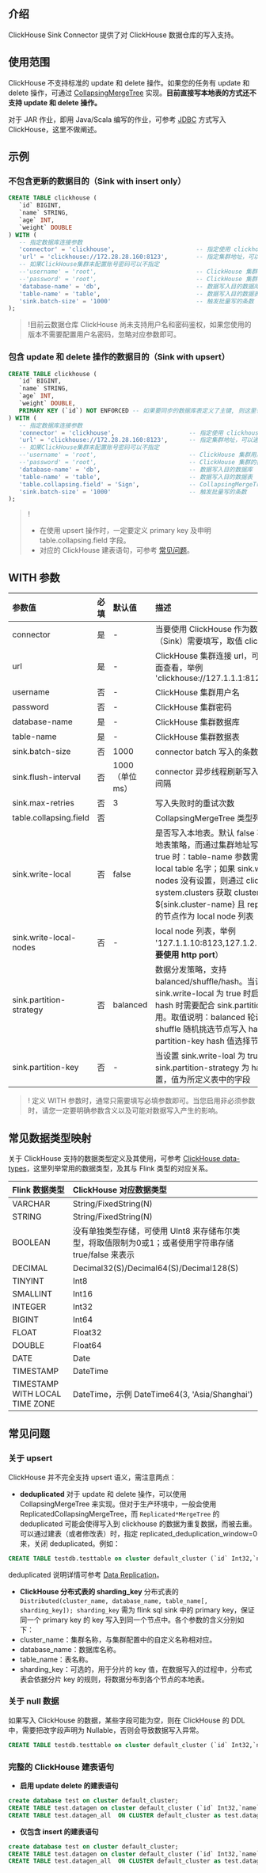 ## 介绍
ClickHouse Sink Connector 提供了对 ClickHouse 数据仓库的写入支持。

## 使用范围
ClickHouse 不支持标准的 update 和 delete 操作。如果您的任务有 update 和 delete 操作，可通过 [CollapsingMergeTree](https://clickhouse.tech/docs/en/engines/table-engines/mergetree-family/collapsingmergetree/) 实现。**目前直接写本地表的方式还不支持 update 和 delete 操作。**

对于 JAR 作业，即用 Java/Scala 编写的作业，可参考 [JDBC](https://cloud.tencent.com/document/product/849/48312) 方式写入 ClickHouse，这里不做阐述。

## 示例
### 不包含更新的数据目的（Sink with insert only）
```SQL
CREATE TABLE clickhouse (
   `id` BIGINT,
   `name` STRING,
   `age` INT,
   `weight` DOUBLE
) WITH (
   -- 指定数据库连接参数
   'connector' = 'clickhouse',                       -- 指定使用 clickhouse 连接器
   'url' = 'clickhouse://172.28.28.160:8123',        -- 指定集群地址，可以通过 ClickHouse 集群界面查看
   -- 如果ClickHouse集群未配置账号密码可以不指定
   --'username' = 'root',                            -- ClickHouse 集群用户名
   --'password' = 'root',                            -- ClickHouse 集群的密码
   'database-name' = 'db',                           -- 数据写入目的数据库
   'table-name' = 'table',                           -- 数据写入目的数据表
   'sink.batch-size' = '1000'                        -- 触发批量写的条数
);
```

>!目前云数据仓库 ClickHouse 尚未支持用户名和密码鉴权，如果您使用的版本不需要配置用户名密码，忽略对应参数即可。

### 包含 update 和 delete 操作的数据目的（Sink with upsert）

```sql
CREATE TABLE clickhouse (
   `id` BIGINT,
   `name` STRING,
   `age` INT,
   `weight` DOUBLE,
   PRIMARY KEY (`id`) NOT ENFORCED -- 如果要同步的数据库表定义了主键, 则这里也需要定义
) WITH (
   -- 指定数据库连接参数
   'connector' = 'clickhouse',                     -- 指定使用 clickhouse 连接器
   'url' = 'clickhouse://172.28.28.160:8123',      -- 指定集群地址，可以通过 ClickHouse 集群界面查看
   -- 如果ClickHouse集群未配置账号密码可以不指定
   --'username' = 'root',                          -- ClickHouse 集群用户名
   --'password' = 'root',                          -- ClickHouse 集群的密码
   'database-name' = 'db',                         -- 数据写入目的数据库
   'table-name' = 'table',                         -- 数据写入目的数据表
   'table.collapsing.field' = 'Sign',              -- CollapsingMergeTree 类型列字段的名称
   'sink.batch-size' = '1000'                      -- 触发批量写的条数
);
```

>! 
>- 在使用 upsert 操作时，一定要定义 primary key 及申明 table.collapsing.field 字段。
>- 对应的 ClickHouse 建表语句，可参考 [常见问题](#jump)。

##  WITH 参数

| 参数值                  | 必填 | 默认值           | 描述                                                         |
| :---------------------- | :--- | :--------------- | :----------------------------------------------------------- |
| connector               | 是   | -                | 当要使用 ClickHouse 作为数据目的（Sink）需要填写，取值 clickhouse |
| url                     | 是   | -                | ClickHouse 集群连接 url，可以通过集群界面查看，举例 'clickhouse://127.1.1.1:8123' |
| username                | 否   | -                | ClickHouse 集群用户名                                        |
| password                | 否   | -                | ClickHouse 集群密码                                          |
| database-name           | 是   | -                | ClickHouse 集群数据库                                        |
| table-name              | 是   | -                | ClickHouse 集群数据表                                        |
| sink.batch-size         | 否   | 1000             | connector batch 写入的条数                                   |
| sink.flush-interval     | 否   | 1000（单位 ms） | connector 异步线程刷新写入 ClickHouse 间隔                   |
| sink.max-retries        | 否   | 3                | 写入失败时的重试次数                                         |
| table.collapsing.field  | 否   |                  | CollapsingMergeTree 类型列字段的名称                         |
| sink.write-local        | 否   | false            | 是否写入本地表。默认 false 不开启写入本地表策略，而通过集群地址写入。当设置为 true 时：table-name 参数需要指定为 local table 名字；如果 sink.write-local-nodes 没有设置，则通过 clickhouse 的 system.clusters 获取 cluster = ${sink.cluster-name} 且 replica_num 为1的节点作为 local node 列表 |
| sink.write-local-nodes  | 否   | -                | local node 列表，举例 '127.1.1.10:8123,127.1.2.13:8123'（**需要使用 http port**） |
| sink.partition-strategy | 否   | balanced         | 数据分发策略，支持 balanced/shuffle/hash。当设置 sink.write-local 为 true 时启用。取值为 hash 时需要配合 sink.partition-key 使用。取值说明：balanced 轮询模式写入 shuffle 随机挑选节点写入 hash 根据 partition-key hash 值选择节点写入 |
| sink.partition-key      | 否   | -                | 当设置 sink.write-loal 为 true 且 sink.partition-strategy 为 hash 时需要设置，值为所定义表中的字段 |

>! 定义 WITH 参数时，通常只需要填写必填参数即可。当您启用非必须参数时，请您一定要明确参数含义以及可能对数据写入产生的影响。

## 常见数据类型映射
关于 ClickHouse 支持的数据类型定义及其使用，可参考 [ClickHouse data-types](https://clickhouse.tech/docs/en/sql-reference/data-types/)，这里列举常用的数据类型，及其与 Flink 类型的对应关系。

| Flink 数据类型                 | ClickHouse 对应数据类型                                      |
| :----------------------------- | :----------------------------------------------------------- |
| VARCHAR                        | String/FixedString(N)                                        |
| STRING                         | String/FixedString(N)                                        |
| BOOLEAN   | 没有单独类型存储，可使用 UInt8 来存储布尔类型，将取值限制为0或1；或者使用字符串存储 true/false 来表示 |
| DECIMAL                        | Decimal32(S)/Decimal64(S)/Decimal128(S)                      |
| TINYINT                        | Int8                                                         |
| SMALLINT                       | Int16                                                        |
| INTEGER                        | Int32                                                        |
| BIGINT                         | Int64                                                        |
| FLOAT                          | Float32                                                      |
| DOUBLE                         | Float64                                                      |
| DATE                           | Date                                                         |
| TIMESTAMP                      | DateTime                                                     |
| TIMESTAMP WITH LOCAL TIME ZONE | DateTime，示例 DateTime64(3, 'Asia/Shanghai')               |

[](id:jump)
## 常见问题
### 关于 upsert
ClickHouse 并不完全支持 upsert 语义，需注意两点：
- **deduplicated**
对于 update 和 delete 操作，可以使用 CollapsingMergeTree 来实现。但对于生产环境中，一般会使用 ReplicatedCollapsingMergeTree，而 `Replicated*MergeTree` 的 deduplicated 可能会使得写入到 clickhouse 的数据为重复数据，而被去重。可以通过建表（或者修改表）时，指定 replicated_deduplication_window=0 来，关闭 deduplicated。例如：
```sql
CREATE TABLE testdb.testtable on cluster default_cluster (`id` Int32,`name` Nullable(String),`age` Nullable(Int32),`weight` Nullable(Float64),`Sign` Int8) ENGINE = ReplicatedCollapsingMergeTree('/clickhouse/tables/{layer}-{shard}/testdb/testtable', '{replica}', Sign) ORDER BY id SETTINGS  replicated_deduplication_window = 0;
```
 deduplicated 说明详情可参考 [Data Replication](https://clickhouse.tech/docs/en/engines/table-engines/mergetree-family/replication/)。
- **ClickHouse 分布式表的 sharding_key**
分布式表的 `Distributed(cluster_name, database_name, table_name[, sharding_key]); sharding_key` 需为 flink sql sink 中的 primary key，保证同一个 primary key 的 key 写入到同一个节点中。各个参数的含义分别如下：
 - cluster_name：集群名称，与集群配置中的自定义名称相对应。
 - database_name：数据库名称。
 - table_name：表名称。
 - sharding_key：可选的，用于分片的 key 值，在数据写入的过程中，分布式表会依据分片 key 的规则，将数据分布到各个节点的本地表。

### 关于 null 数据
如果写入 ClickHouse 的数据，某些字段可能为空，则在 ClickHouse 的 DDL 中，需要把改字段声明为 Nullable，否则会导致数据写入异常。
```sql
CREATE TABLE testdb.testtable on cluster default_cluster (`id` Int32,`name` Nullable(String),`age` Nullable(Int32),`weight` Nullable(Float64),`Sign` Int8) ENGINE = ReplicatedCollapsingMergeTree('/clickhouse/tables/{layer}-{shard}/testdb/testtable', '{replica}', Sign) ORDER BY id ;
```

### 完整的 ClickHouse 建表语句
- **启用 update delete 的建表语句**
```sql
create database test on cluster default_cluster;
CREATE TABLE test.datagen on cluster default_cluster (`id` Int32,`name` Nullable(String),`age` Nullable(Int32),`weight` Nullable(Float64),`Sign` Int8) ENGINE = ReplicatedCollapsingMergeTree('/clickhouse/tables/{layer}-{shard}/test/datagen', '{replica}', Sign) ORDER BY id SETTINGS  replicated_deduplication_window = 0;
CREATE TABLE test.datagen_all  ON CLUSTER default_cluster as test.datagen ENGINE = Distributed(default_cluster, test, datagen, id);
```
- **仅包含 insert 的建表语句**
```sql
create database test on cluster default_cluster;
CREATE TABLE test.datagen on cluster default_cluster (`id` Int32,`name` Nullable(String),`age` Nullable(Int32),`weight` Nullable(Float64)) ENGINE = ReplicatedMergeTree('/clickhouse/tables/{layer}-{shard}/test/datagen', '{replica}') ORDER BY id SETTINGS  replicated_deduplication_window = 0;
CREATE TABLE test.datagen_all  ON CLUSTER default_cluster as test.datagen ENGINE = Distributed(default_cluster, test, datagen, id);
```

